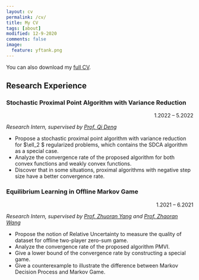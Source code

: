 ```yaml
---
layout: cv
permalink: /cv/
title: My CV
tags: [about]
modified: 12-9-2020
comments: false
image:
  feature: yftank.png
---
```


You can also download my <a href="https://drive.google.com/file/d/18zCacZXH0FSPXjKJHDVWPR8pdO16i9Px/view?usp=sharing" target="_blank">full CV</a>.

## Research Experience
<!-- ### Zero-Order Optimization
<p align = "right"> 7.2022 – present</p>

_Research Intern, supervised by [Prof. Yinyu Ye](https://web.stanford.edu/~yyye/)_
- Lead a group of three to develop a derivative-free solver1 for nonlinear constrained optimization in ANSI C.
- Use the technique of implicit filtering to increase robustness of algorithm under noises.
- Combine coordinate search to increase efficiency. -->

### Stochastic Proximal Point Algorithm with Variance Reduction
<p align = "right"> 1.2022 – 5.2022</p>

_Research Intern, supervised by [Prof. Qi Deng](https://sime.sufe.edu.cn/5b/8d/c10575a154509/page.htm)_
- Propose a stochastic proximal point algorithm  with variance reduction for $\ell_2 $ regularized problems, which contains the SDCA algorithm as a special case.
- Analyze the convergence rate of the proposed algorithm for both convex functions and weakly convex functions.
- Discover that in some situations, proximal algorithms with negative step size have a better convergence rate.

### Equilibrium Learning in Offline Markov Game
<p align = "right"> 1.2021 – 6.2021</p>

_Research Intern, supervised by [Prof. Zhuoran Yang](https://zhaoranwang.github.io/) and  [Prof. Zhaoran Wang](https://www.princeton.edu/~zy6/)_
- Propose the notion of Relative Uncertainty to measure the quality of dataset for offline two-player zero-sum game.
- Analyze the convergence rate of the proposed algorithm PMVI.
- Give a lower bound of the convergence rate by constructing a special game.
- Give a counterexample to illustrate the difference between Markov Decision Process and Markov Game.
